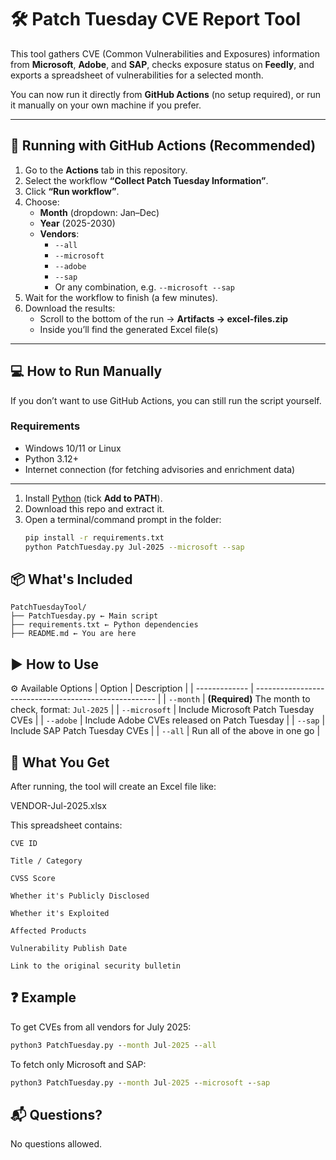 # 🛠️ Patch Tuesday CVE Report Tool

This tool gathers CVE (Common Vulnerabilities and Exposures) information from **Microsoft**, **Adobe**, and **SAP**, checks exposure status on **Feedly**, and exports a spreadsheet of vulnerabilities for a selected month.

You can now run it directly from **GitHub Actions** (no setup required), or run it manually on your own machine if you prefer.

---

## 🚀 Running with GitHub Actions (Recommended)

1. Go to the **Actions** tab in this repository.
2. Select the workflow **“Collect Patch Tuesday Information”**.
3. Click **“Run workflow”**.
4. Choose:
   - **Month** (dropdown: Jan–Dec)
   - **Year** (2025-2030)
   - **Vendors**:
     - `--all`
     - `--microsoft`
     - `--adobe`
     - `--sap`
     - Or any combination, e.g. `--microsoft --sap`
5. Wait for the workflow to finish (a few minutes).
6. Download the results:
   - Scroll to the bottom of the run → **Artifacts → excel-files.zip**
   - Inside you’ll find the generated Excel file(s)
---

## 💻 How to Run Manually

If you don’t want to use GitHub Actions, you can still run the script yourself.  

### Requirements
- Windows 10/11 or Linux
- Python 3.12+ 
- Internet connection (for fetching advisories and enrichment data)

---

1. Install [Python](https://www.python.org/downloads/) (tick **Add to PATH**).
2. Download this repo and extract it.
3. Open a terminal/command prompt in the folder:
   ```sh
   pip install -r requirements.txt
   python PatchTuesday.py Jul-2025 --microsoft --sap

   ```

## 📦 What's Included
```
PatchTuesdayTool/
├── PatchTuesday.py ← Main script
├── requirements.txt ← Python dependencies
├── README.md ← You are here
```

## ▶️ How to Use

⚙️ Available Options
| Option        | Description                                           |
| ------------- | ----------------------------------------------------- |
| `--month`     | **(Required)** The month to check, format: `Jul-2025` |
| `--microsoft` | Include Microsoft Patch Tuesday CVEs                  |
| `--adobe`     | Include Adobe CVEs released on Patch Tuesday          |
| `--sap`       | Include SAP Patch Tuesday CVEs                        |
| `--all`       | Run all of the above in one go                        |


## 📄 What You Get

After running, the tool will create an Excel file like:

VENDOR-Jul-2025.xlsx

This spreadsheet contains:

    CVE ID

    Title / Category

    CVSS Score

    Whether it's Publicly Disclosed

    Whether it's Exploited

    Affected Products

    Vulnerability Publish Date

    Link to the original security bulletin

## ❓ Example

To get CVEs from all vendors for July 2025:
```cmd
python3 PatchTuesday.py --month Jul-2025 --all
```
To fetch only Microsoft and SAP:
```cmd
python3 PatchTuesday.py --month Jul-2025 --microsoft --sap
```


## 📬 Questions?
No questions allowed. 


